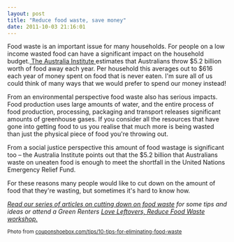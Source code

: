 ```yaml
---
layout: post
title: "Reduce food waste, save money"
date: 2011-10-03 21:16:01
---
```


Food waste is an important issue for many households. For people on a low income wasted food can have a significant impact on the household budget.[ The Australia Institute ][1]estimates that Australians throw $5.2 billion worth of food away each year. Per household this averages out to $616 each year of money spent on food that is never eaten. I'm sure all of us could think of many ways that we would prefer to spend our money instead!

 [1]: http://www.tai.org.au

From an environmental perspective food waste also has serious impacts. Food production uses large amounts of water, and the entire process of food production, processing, packaging and transport releases significant amounts of greenhouse gases. If you consider all the resources that have gone into getting food to us you realise that much more is being wasted than just the physical piece of food you're throwing out.

From a social justice perspective this amount of food wastage is significant too – the Australia Institute points out that the $5.2 billion that Australians waste on uneaten food is enough to meet the shortfall in the United Nations Emergency Relief Fund.

For these reasons many people would like to cut down on the amount of food that they're wasting, but sometimes it's hard to know how.

*[Read our series of articles on cutting down on food waste][2] for some tips and ideas or attend a Green Renters <a href="http://www.greenrenters.org/workshops" target="_blank">Love Leftovers, Reduce Food Waste workshop.</a>*

 [2]: /tag/reduce%20food%20waste%20week

<small>Photo from <a href="http://couponshoebox.com/tips/10-tips-for-eliminating-food-waste/">couponshoebox.com/tips/10-tips-for-eliminating-food-waste</a></small>